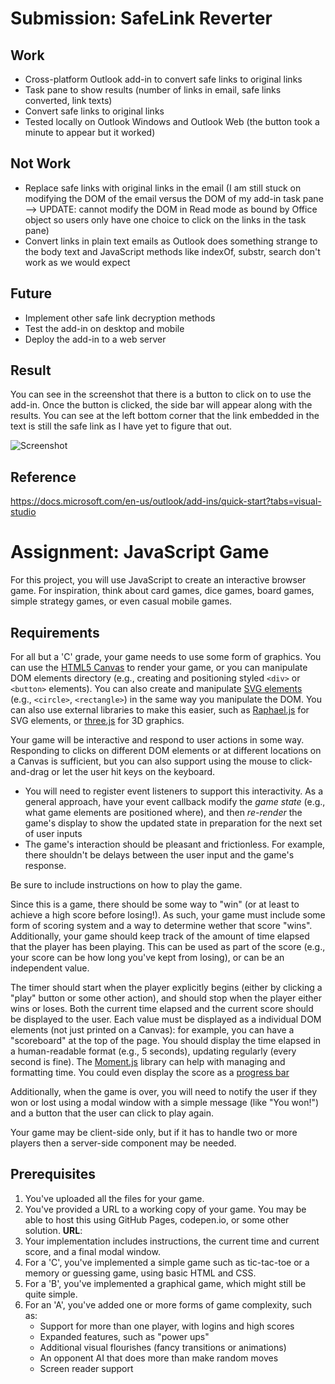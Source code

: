Submission: SafeLink Reverter
===========================
Work
------------
- Cross-platform Outlook add-in to convert safe links to original links
- Task pane to show results (number of links in email, safe links converted, link texts)
- Convert safe links to original links
- Tested locally on Outlook Windows and Outlook Web (the button took a minute to appear but it worked)

Not Work
------------
- Replace safe links with original links in the email (I am still stuck on modifying the DOM of the email versus the DOM of my add-in task pane --> UPDATE: cannot modify the DOM in Read mode as bound by Office object so users only have one choice to click on the links in the task pane)
- Convert links in plain text emails as Outlook does something strange to the body text and JavaScript methods like indexOf, substr, search don't work as we would expect

Future
------------
- Implement other safe link decryption methods 
- Test the add-in on desktop and mobile 
- Deploy the add-in to a web server

Result
------------
You can see in the screenshot that there is a button to click on to use the add-in. Once the button is clicked, the side bar will appear along with the results. You can see at the left bottom corner that the link embedded in the text is still the safe link as I have yet to figure that out.

![Screenshot](https://github.com/it483-spring-18/assignment-15-javascript-game-hana-do/blob/master/Screenshot.png)

Reference
------------
https://docs.microsoft.com/en-us/outlook/add-ins/quick-start?tabs=visual-studio









Assignment: JavaScript Game
===========================

For this project, you will use JavaScript to create an interactive browser game. For inspiration, think about card games, dice games, board games, simple strategy games, or even casual mobile games.

Requirements
------------

For all but a 'C' grade, your game needs to use some form of graphics. You can use the [HTML5 Canvas](https://developer.mozilla.org/en-US/docs/Web/API/Canvas_API) to render your game, or you can  manipulate DOM elements directory (e.g., creating and positioning styled `<div>` or `<button>` elements). You can also create and manipulate [SVG elements](https://developer.mozilla.org/en-US/docs/Web/SVG) (e.g., `<circle>`, `<rectangle>`) in the same way you manipulate the DOM. You can also use external libraries to make this easier, such as [Raphael.js](http://dmitrybaranovskiy.github.io/raphael/) for SVG elements, or [three.js](https://threejs.org/) for 3D graphics.

Your game will be interactive and respond to user actions in some way. Responding to clicks on different DOM elements or at different locations on a  Canvas is sufficient, but you can also support using the mouse to click-and-drag or let the user hit keys on the keyboard.

- You will need to register event listeners to support this interactivity. As a general approach, have your event callback modify the *game state* (e.g., what game elements are positioned where), and then *re-render* the game's display to show the updated state in preparation for the next set of user inputs
- The game's interaction should be pleasant and frictionless. For example, there shouldn't be delays between the user input and the game's response.

Be sure to include instructions on how to play the game.

Since this is a game, there should be some way to "win" (or at least to achieve a high score before losing!). As such, your game must include some form of scoring system and a way to determine wether that score "wins". Additionally, your game should keep track of the amount of time elapsed that the player has been playing. This can be used as part of the score (e.g., your score can be how long you've kept from losing), or can be an independent value.

The timer should start when the player explicitly begins (either by clicking a "play" button or some other action), and should stop when the player either wins or loses. Both the current time elapsed and the current score should be displayed to the user. Each value must be displayed as a individual DOM elements (not just printed on a Canvas): for example, you can have a "scoreboard" at the top of the page. You should display the time elapsed in a human-readable format (e.g., 5 seconds), updating regularly (every second is fine). The [Moment.js](http://momentjs.com/) library can help with managing and formatting time. You could even display the score as a [progress bar](https://getbootstrap.com/docs/4.0/components/progress/)

Additionally, when the game is over, you will need to notify the user if they won or lost using a modal window with a simple message (like "You won!") and a button that the user can click to play again.

Your game may be client-side only, but if it has to handle two or more players then a server-side component may be needed.

Prerequisites
-------------

1. You've uploaded all the files for your game.
1. You've provided a URL to a working copy of your game. You may be able to host this using GitHub Pages, codepen.io, or some other solution. **URL**:
1. Your implementation includes instructions, the current time and current score, and a final modal window.
1. For a 'C', you've implemented a simple game such as tic-tac-toe or a memory or guessing game, using basic HTML and CSS.
1. For a 'B', you've implemented a graphical game, which might still be quite simple.
1. For an 'A', you've added one or more forms of game complexity, such as:
    - Support for more than one player, with logins and high scores
    - Expanded features, such as "power ups"
    - Additional visual flourishes (fancy transitions or animations)
    - An opponent AI that does more than make random moves
    - Screen reader support

